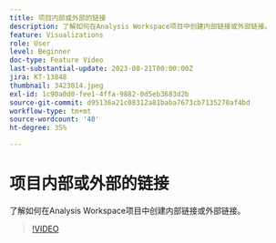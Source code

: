 ```yaml
---
title: 项目内部或外部的链接
description: 了解如何在Analysis Workspace项目中创建内部链接或外部链接。
feature: Visualizations
role: User
level: Beginner
doc-type: Feature Video
last-substantial-update: 2023-08-21T00:00:00Z
jira: KT-13848
thumbnail: 3423014.jpeg
exl-id: 1c90a0d0-fee1-4ffa-9882-0d5eb3683d2b
source-git-commit: d95136a21c08312a81baba7673cb7135270af4bd
workflow-type: tm+mt
source-wordcount: '40'
ht-degree: 35%

---
```


# 项目内部或外部的链接

了解如何在Analysis Workspace项目中创建内部链接或外部链接。

>[!VIDEO](https://video.tv.adobe.com/v/3423014/?learn=on)
